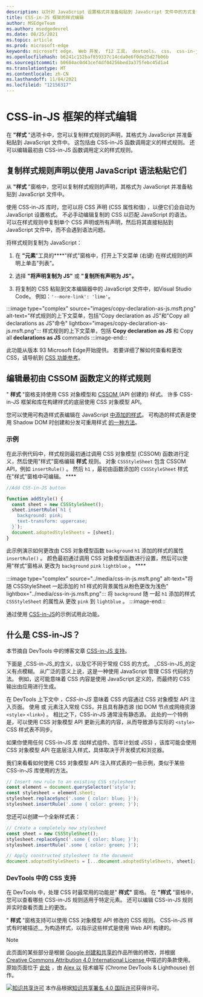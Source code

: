 ```yaml
---
description: 以针对 JavaScript 设置格式并准备粘贴到 JavaScript 文件中的方式复制样式规则的声明。  编辑最初由 CSSOM 函数定义的样式规则。
title: CSS-in-JS 框架的样式编辑
author: MSEdgeTeam
ms.author: msedgedevrel
ms.date: 08/25/2021
ms.topic: article
ms.prod: microsoft-edge
keywords: microsoft edge， Web 开发， f12 工具， devtools， css， css-in-js
ms.openlocfilehash: b6241c152baf859337c14cda0e6f0de25d27b06b
ms.sourcegitcommit: b0604ac0d43cef4df04256bed3a375febc45d1a4
ms.translationtype: MT
ms.contentlocale: zh-CN
ms.lasthandoff: 11/04/2021
ms.locfileid: "12156317"
---
```

<!-- Copyright Alex Rudenko

   Licensed under the Apache License, Version 2.0 (the "License");
   you may not use this file except in compliance with the License.
   You may obtain a copy of the License at

       https://www.apache.org/licenses/LICENSE-2.0

   Unless required by applicable law or agreed to in writing, software
   distributed under the License is distributed on an "AS IS" BASIS,
   WITHOUT WARRANTIES OR CONDITIONS OF ANY KIND, either express or implied.
   See the License for the specific language governing permissions and
   limitations under the License. -->
# <a name="style-editing-for-css-in-js-frameworks"></a>CSS-in-JS 框架的样式编辑

在 **"样式** "选项卡中，您可以复制样式规则的声明，其格式为 JavaScript 并准备粘贴到 JavaScript 文件中。  这包括由 CSS-in-JS 函数调用定义的样式规则。  还可以编辑最初由 CSS-in-JS 函数调用定义的样式规则。


<!-- ====================================================================== -->
## <a name="copying-style-rule-declarations-to-paste-them-with-javascript-syntax"></a>复制样式规则声明以使用 JavaScript 语法粘贴它们

从 **"样式** "窗格中，您可以复制样式规则的声明，其格式为 JavaScript 并准备粘贴到 JavaScript 文件中。

使用 CSS-in-JS 库时，您可以将 CSS 声明 (CSS 属性和值) ，以便它们会自动为 JavaScript 设置格式。  不必手动编辑复制的 CSS 以匹配 JavaScript 的语法。  可以在样式规则中复制单个 CSS 声明或所有声明，然后将其直接粘贴到 JavaScript 文件中，而不会遇到语法问题。

将样式规则复制为 JavaScript：

1. 在 **"元素**"工具的****"样式"窗格中，打开上下文菜单 (右键) 在样式规则的声明上单击"列表"。

1. 选择 **"将声明复制为 JS"** 或 **"复制所有声明为 JS"。**

1. 将复制的 CSS 粘贴到文本编辑器中的 JavaScript 文件中，如Visual Studio Code。  例如：`'--more-link': 'lime'`。

:::image type="complex" source="images/copy-declaration-as-js.msft.png" alt-text="样式规则的上下文菜单，包括&quot;Copy declaration as JS&quot;和&quot;Copy all declarations as JS&quot;命令" lightbox="images/copy-declaration-as-js.msft.png":::
   样式规则的上下文菜单，包括 **Copy declaration as JS** 和 Copy all **declarations as JS** commands
:::image-end:::

此功能从版本 93 Microsoft Edge开始提供。 <!-- delete statement sometime after September 2, 2021 --> 若要详细了解如何查看和更改 CSS，请导航到 [CSS 功能参考](reference.md)。


<!-- ====================================================================== -->
## <a name="editing-style-rules-that-were-initially-defined-by-a-cssom-function"></a>编辑最初由 CSSOM 函数定义的样式规则

<!-- from https://docs.microsoft.com/en-us/microsoft-edge/devtools-guide-chromium/whats-new/2020/06/devtools#style-editing-for-css-in-js-frameworks -->

" **样式** "窗格支持使用 CSS 对象模型和 [CSSOM ](https://drafts.csswg.org/cssom) (API 创建的) 样式。  许多 CSS-in-JS 框架和库在构建样式的底层使用 CSS 对象模型 API。

您可以使用可构造样式表编辑在 JavaScript [中添加的样式](https://wicg.github.io/construct-stylesheets/)。  可构造的样式表是使用 Shadow DOM 时创建和分发可重用样式 [的一种方法](https://developer.mozilla.org/docs/Web/Web_Components/Using_shadow_DOM)。

### <a name="example"></a>示例

在此示例代码中，样式规则最初通过调用 CSS 对象模型 (CSSOM) 函数进行定义，然后使用"样式"窗格编辑 **样式** 规则。  对象 `CSSStyleSheet` 包含 CSSOM API，例如 `insertRule()` 。  然后 `h1` ，最初由函数添加的 `CSSStyleSheet` 样式在"样式"窗格中可编辑。 ****

```javascript
//Add CSS-in-JS button

function addStyle() {
  const sheet = new CSSStyleSheet();
  sheet.insertRule(`h1 {
    background: pink;
    text-transform: uppercase;
  }`);
  document.adoptedStyleSheets = [sheet];
}
```

此示例演示如何更改由 CSS 对象模型函数 `background` `h1` 添加的样式的属性 `insertRule()` 。  颜色最初通过调用 CSS 对象模型函数进行设置，然后可以使用"样式"窗格从 更改为 `background` `pink` `lightblue` 。 ****

:::image type="complex" source="../media/css-in-js.msft.png" alt-text="将随 CSSStyleSheet 一起添加的 h1 样式的背景属性从粉色更改为浅色" lightbox="../media/css-in-js.msft.png":::
   将 `background` 随 一起 `h1` 添加的样式 `CSSStyleSheet` 的属性从 更改 `pink` 到 `lightblue` 。
:::image-end:::

通过使用 [CSS-in-JS](https://codepen.io/zoherghadyali/full/abdGrPZ)的示例试用此功能。


<!-- ====================================================================== -->
## <a name="what-is-css-in-js"></a>什么是 CSS-in-JS？

本节摘自 DevTools 中的博客文章 [CSS-in-JS 支持](https://developers.google.com/web/updates/2021/02/css-in-js)。

下面是 _CSS-in-JS_的含义，以及它不同于常规 CSS 的方式。  _CSS-in-JS_的定义有点模糊。  从广泛的意义上说，这是一种使用 JavaScript 管理 CSS 代码的方法。  例如，这可能意味着 CSS 内容是使用 JavaScript 定义的，而最终的 CSS 输出由应用进行生成。

在 DevTools 上下文中 _，CSS-in-JS_ 意味着 CSS 内容通过 CSS 对象模型 API 注入页面。  使用 或 元素注入常规 CSS，并且具有静态源 (如 DOM 节点或网络资源 `<style>` `<link>`) 。  相比之下，CSS-in-JS 通常没有静态源。  此处的一个特例是，可以使用 CSS 对象模型 API 更新元素的内容，从而导致源与实际的 `<style>` CSS 样式表不同步。

如果你使用任何 CSS-in-JS 库 (如样式组件、百年计划或 JSS) ，该库可能会使用 CSS 对象模型 API 在底层注入样式，具体取决于开发模式和浏览器。

我们来看看如何使用 CSS 对象模型 API 注入样式表的一些示例，类似于某些 CSS-in-JS 库使用的方法。

```javascript
// Insert new rule to an existing CSS stylesheet
const element = document.querySelector('style');
const stylesheet = element.sheet;
stylesheet.replaceSync('.some { color: blue; }');
stylesheet.insertRule('.some { color: green; }');
```

您还可以创建一个全新样式表：

```javascript
// Create a completely new stylesheet
const sheet = new CSSStyleSheet();
stylesheet.replaceSync('.some { color: blue; }');
stylesheet.insertRule('.some { color: green; }');
```

```javascript
// Apply constructed stylesheet to the document
document.adoptedStyleSheets = [...document.adoptedStyleSheets, sheet];
```

### <a name="css-support-in-devtools"></a>DevTools 中的 CSS 支持

在 DevTools 中，处理 CSS 时最常用的功能是" **样式"** 窗格。  在 **"样式** "窗格中，您可以查看哪些 CSS-in-JS 规则适用于特定元素。  还可以编辑 CSS-in-JS 规则并实时查看页面上的更改。

" **样式** "窗格支持可以使用 CSS 对象模型 API 修改的 CSS 规则。  CSS-in-JS 样式有时被描述__ 为构造样式，以指示这些样式是使用 Web API 构建的。

<!-- video https://storage.googleapis.com/chrome-gcs-uploader.appspot.com/video/dPDCek3EhZgLQPGtEG3y0fTn4v82/Jy8q9gPbQknRturLyCsq.mp4 -->


<!-- ====================================================================== -->
> [!NOTE]
> 此页面的某些部分是根据 [Google 创建和共享的](https://developers.google.com/terms/site-policies)作品所做的修改，并根据[ Creative Commons Attribution 4.0 International License ](https://creativecommons.org/licenses/by/4.0)中描述的条款使用。
> 原始页面位于 [此处](https://developer.chrome.com/blog/css-in-js/) ，由 [Alex 以](https://developers.google.com/web/resources/contributors#alex-rudenko) 技术编写 (Chrome DevTools \& Lighthouse) 创作。

[![知识共享许可](https://i.creativecommons.org/l/by/4.0/88x31.png)](https://creativecommons.org/licenses/by/4.0) 本作品根据[知识共享署名 4.0 国际许可](https://creativecommons.org/licenses/by/4.0)获得许可。
